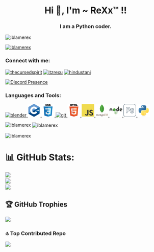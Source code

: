 <h1 align="center">Hi 👋, I'm ~ ReXx™ !!</h1>
<h3 align="center">I am a Python coder.</h3>

<p align="left"> <img src="https://komarev.com/ghpvc/?username=iblamerex&label=Profile%20views&color=0e75b6&style=flat" alt="iblamerex" /> </p>

<p align="left"> <a href="https://github.com/ryo-ma/github-profile-trophy"><img src="https://github-profile-trophy.vercel.app/?username=iblamerex" alt="iblamerex" /></a> </p>

<h3 align="left">Connect with me:</h3>
<p align="left">
<a href="https://instagram.com/thecursedspirit" target="blank"><img align="center" src="https://raw.githubusercontent.com/rahuldkjain/github-profile-readme-generator/master/src/images/icons/Social/instagram.svg" alt="thecursedspirit" height="30" width="40" /></a>
<a href="https://www.youtube.com/@ItzRexu" target="blank"><img align="center" src="https://raw.githubusercontent.com/rahuldkjain/github-profile-readme-generator/master/src/images/icons/Social/youtube.svg" alt="itzrexu" height="30" width="40" /></a>
<a href="https://discord.gg/hindustani" target="blank"><img align="center" src="https://raw.githubusercontent.com/rahuldkjain/github-profile-readme-generator/master/src/images/icons/Social/discord.svg" alt="hindustani" height="30" width="40" /></a>
</p>

[![Discord Presence](https://lanyard.cnrad.dev/api/1321349927749550106)](https://discord.com/users/1321349927749550106)

<h3 align="left">Languages and Tools:</h3>
<p align="left"> <a href="https://www.blender.org/" target="_blank" rel="noreferrer"> <img src="https://download.blender.org/branding/community/blender_community_badge_white.svg" alt="blender" width="40" height="40"/> </a> <a href="https://www.w3schools.com/cpp/" target="_blank" rel="noreferrer"> <img src="https://raw.githubusercontent.com/devicons/devicon/master/icons/cplusplus/cplusplus-original.svg" alt="cplusplus" width="40" height="40"/> </a> <a href="https://www.w3schools.com/css/" target="_blank" rel="noreferrer"> <img src="https://raw.githubusercontent.com/devicons/devicon/master/icons/css3/css3-original-wordmark.svg" alt="css3" width="40" height="40"/> </a> <a href="https://git-scm.com/" target="_blank" rel="noreferrer"> <img src="https://www.vectorlogo.zone/logos/git-scm/git-scm-icon.svg" alt="git" width="40" height="40"/> </a> <a href="https://www.w3.org/html/" target="_blank" rel="noreferrer"> <img src="https://raw.githubusercontent.com/devicons/devicon/master/icons/html5/html5-original-wordmark.svg" alt="html5" width="40" height="40"/> </a> <a href="https://developer.mozilla.org/en-US/docs/Web/JavaScript" target="_blank" rel="noreferrer"> <img src="https://raw.githubusercontent.com/devicons/devicon/master/icons/javascript/javascript-original.svg" alt="javascript" width="40" height="40"/> </a> <a href="https://www.mongodb.com/" target="_blank" rel="noreferrer"> <img src="https://raw.githubusercontent.com/devicons/devicon/master/icons/mongodb/mongodb-original-wordmark.svg" alt="mongodb" width="40" height="40"/> </a> <a href="https://nodejs.org" target="_blank" rel="noreferrer"> <img src="https://raw.githubusercontent.com/devicons/devicon/master/icons/nodejs/nodejs-original-wordmark.svg" alt="nodejs" width="40" height="40"/> </a> <a href="https://www.photoshop.com/en" target="_blank" rel="noreferrer"> <img src="https://raw.githubusercontent.com/devicons/devicon/master/icons/photoshop/photoshop-line.svg" alt="photoshop" width="40" height="40"/> </a> <a href="https://www.python.org" target="_blank" rel="noreferrer"> <img src="https://raw.githubusercontent.com/devicons/devicon/master/icons/python/python-original.svg" alt="python" width="40" height="40"/> </a> </p>

<p><img align="left" src="https://github-readme-stats.vercel.app/api/top-langs?username=iblamerex&show_icons=true&locale=en&layout=compact" alt="iblamerex" /></p>

<p>&nbsp;<img align="center" src="https://github-readme-stats.vercel.app/api?username=iblamerex&show_icons=true&locale=en" alt="iblamerex" /></p>

<p><img align="center" src="https://github-readme-streak-stats.herokuapp.com/?user=iblamerex&" alt="iblamerex" /></p>

# 📊 GitHub Stats:
![](https://github-readme-stats.vercel.app/api?username=iblamerex&theme=radical&hide_border=false&include_all_commits=false&count_private=false)<br/>
![](https://github-readme-streak-stats.herokuapp.com/?user=iblamerex&theme=radical&hide_border=false)<br/>
![](https://github-readme-stats.vercel.app/api/top-langs/?username=iblamerex&theme=radical&hide_border=false&include_all_commits=false&count_private=false&layout=compact)

## 🏆 GitHub Trophies
![](https://github-profile-trophy.vercel.app/?username=iblamerex&theme=radical&no-frame=false&no-bg=true&margin-w=4)

### 🔝 Top Contributed Repo
![](https://github-contributor-stats.vercel.app/api?username=iblamerex&limit=5&theme=dark&combine_all_yearly_contributions=true)
